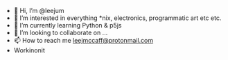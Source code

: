 - 👋 Hi, I’m @leejum
- 👀 I’m interested in everything *nix, electronics, programmatic art etc etc.
- 🌱 I’m currently learning Python & p5js
- 💞️ I’m looking to collaborate on ...
- 📫 How to reach me leejmccaff@protonmail.com
- Workinonit

<!---
leejum/leejum is a ✨ special ✨ repository because its `README.md` (this file) appears on your GitHub profile.
You can click the Preview link to take a look at your changes.
--->
